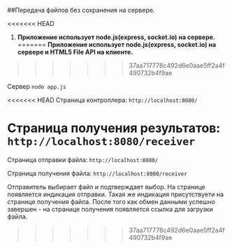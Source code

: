##Передача файлов без сохранения на сервере.

<<<<<<< HEAD
1. **Приложение использует node.js(express, socket.io) на сервере.**
=======
**Приложение использует node.js(express, socket.io) на сервере и HTML5 File API на клиенте.**
>>>>>>> 37aa717778c492d6e0aae5ff2a4f490732b4f9ae

Сервер `node app.js`

<<<<<<< HEAD
  Страница контроллера: `http://localhost:8080/`

  Страница получения результатов: `http://localhost:8080/receiver`
=======
Страница отправки файла: `http://localhost:8080/`

Страница получения файла: `http://localhost:8080/receiver`

Отправитель выбирает файл и подтверждает выбор. На странице появляется индикация отправки. Такая же индикация присутствуети на странице получения файла. После того как обмен данными успешно завершен - на странице получения появляется ссылка для загрузки файла.
>>>>>>> 37aa717778c492d6e0aae5ff2a4f490732b4f9ae

